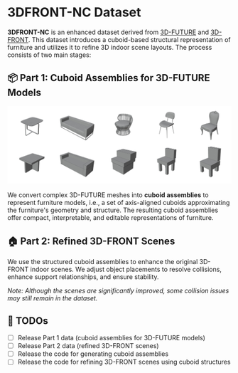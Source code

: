# 3DFRONT-NC Dataset

**3DFRONT-NC**  is an enhanced dataset derived from [3D-FUTURE](https://tianchi.aliyun.com/specials/promotion/alibaba-3d-scene-dataset) and [3D-FRONT](https://tianchi.aliyun.com/specials/promotion/alibaba-3d-scene-dataset). This dataset introduces a cuboid-based structural representation of furniture and utilizes it to refine 3D indoor scene layouts. The process consists of two main stages:

## 📦 Part 1: Cuboid Assemblies for 3D-FUTURE Models

![p1_demo](./assets/p1_demo.jpg)

We convert complex 3D-FUTURE meshes into **cuboid assemblies** to represent furniture models, i.e., a set of axis-aligned cuboids approximating the furniture's geometry and structure. The resulting cuboid assemblies offer compact, interpretable, and editable representations of furniture.



## 🏠 Part 2: Refined 3D-FRONT Scenes

We use the structured cuboid assemblies to enhance the original 3D-FRONT indoor scenes. We adjust object placements to resolve collisions, enhance support relationships, and ensure stability.

*Note: Although the scenes are significantly improved, some collision issues may still remain in the dataset.*



## 📝 TODOs

- [ ] Release Part 1 data (cuboid assemblies for 3D-FUTURE models)
- [ ] Release Part 2 data (refined 3D-FRONT scenes)
- [ ] Release the code for generating cuboid assemblies
- [ ] Release the code for refining 3D-FRONT scenes using cuboid structures 
